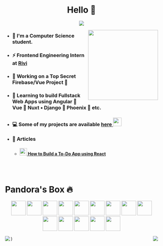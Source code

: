 <h1 align="center">Hello 👋</h1>
<p align="center">
<img src="https://komarev.com/ghpvc/?username=aether-devweb&label=Profile+Views" />
</p>

<img align='right' src="https://media.giphy.com/media/M9gbBd9nbDrOTu1Mqx/giphy.gif" width="230">

- ### 🏫 I'm a Computer Science student.

- ### ⚡ Frontend Engineering Intern at [Rivi](https://rivi.co/)

- ### 🦄 Working on a Top Secret Firebase/Vue Project 🤫

- ### 🌱 Learning to build Fullstack Web Apps using Angular 🔺 Vue 🌲 Nuxt ▪️ Django 🥬 Phoenix 💜 etc.

- ### 💻 Some of my projects are available [here <img width="28" src="https://cutt.ly/thUCZIY">](https://github.com/aether-devweb?tab=repositories)

- ### 📖 Articles
    - #### [<img height="24" width="24" src="https://cutt.ly/1hUX1az" /> How to Build a To-Do App using React](https://medium.com/javascript-in-plain-english/building-a-to-do-application-using-react-c6899b986d6c)
<br><br>

<h1 align="left">Pandora's Box 🔥 </h1>

<p align="center">
    <!-- Sass -->
    <img height="48" width="48" src="https://cutt.ly/qhUXKYp" />
    <!-- Typescript -->
    <img height="48" width="48" src="https://cutt.ly/phUXVJx" />
    <!-- React -->
    <img height="48" width="48" src="https://cutt.ly/1hUX1az" />
    <!-- Angular -->
    <img height="48" width="48" src="https://cutt.ly/chUX9vG" />
    <!-- Vue -->
    <img height="48" width="48" src="https://cutt.ly/BvOKUon">
    <!-- Nuxt -->
    <img height="48" width="48" src="https://cutt.ly/kvOLjhg">
    <!-- Tailwind -->
    <img height="48" width="48" src="https://cutt.ly/0vOK6Xf">
    <!-- Django -->
    <img height="48" width="48" src="https://cutt.ly/DhUX4hd" />
    <!-- Python -->
    <img height="48" width="48" src="https://cutt.ly/xhUCyFt" />
    <!-- Java -->
    <img height="48" width="48" src="https://cutt.ly/LhUCwLi" />
    <!-- Rust -->
    <img height="48" width="48" src="https://cutt.ly/ohUXfm2" />
    <!-- Haskell -->
    <img height="48" width="48" src="https://cutt.ly/dhUZ9V9" />
    <!-- Clojure -->
    <img height="48" width="48" src="https://cutt.ly/DhUXg0n" />
    <!-- Flutter -->
    <img height="48" width="48" src="https://cutt.ly/ohUXkQ6" />
</p>


<img align="right" src="![Stats](https://github-readme-stats.vercel.app/api?username=aether-devweb&show_icons=true" />
<img align="left" src="https://github-readme-stats.vercel.app/api/top-langs/?username=aether-devweb&theme=vue" />)





<!--stackedit_data:
eyJoaXN0b3J5IjpbMTMyNDE0MDA4MF19
-->